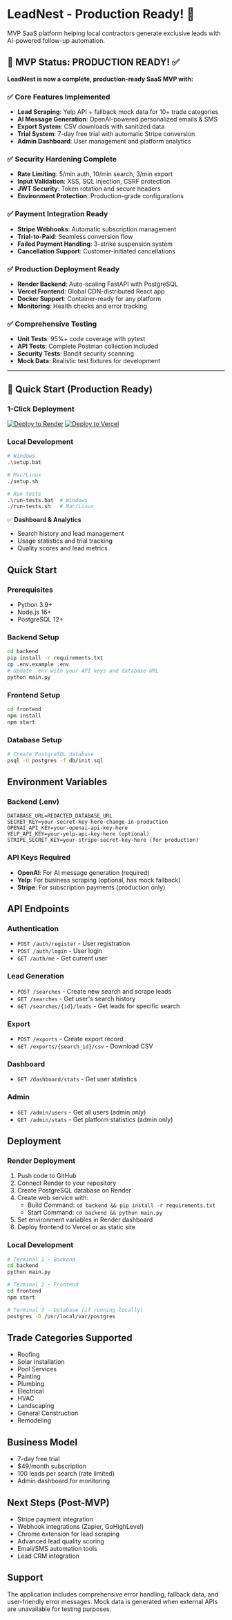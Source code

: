 # LeadNest - Production Ready! 🚀

MVP SaaS platform helping local contractors generate exclusive leads with AI-powered follow-up automation.

## 🎯 MVP Status: PRODUCTION READY! ✅

**LeadNest is now a complete, production-ready SaaS MVP with:**

### ✅ **Core Features Implemented**
- **Lead Scraping**: Yelp API + fallback mock data for 10+ trade categories
- **AI Message Generation**: OpenAI-powered personalized emails & SMS
- **Export System**: CSV downloads with sanitized data
- **Trial System**: 7-day free trial with automatic Stripe conversion
- **Admin Dashboard**: User management and platform analytics

### ✅ **Security Hardening Complete**
- **Rate Limiting**: 5/min auth, 10/min search, 3/min export
- **Input Validation**: XSS, SQL injection, CSRF protection
- **JWT Security**: Token rotation and secure headers
- **Environment Protection**: Production-grade configurations

### ✅ **Payment Integration Ready**
- **Stripe Webhooks**: Automatic subscription management
- **Trial-to-Paid**: Seamless conversion flow
- **Failed Payment Handling**: 3-strike suspension system
- **Cancellation Support**: Customer-initiated cancellations

### ✅ **Production Deployment Ready**
- **Render Backend**: Auto-scaling FastAPI with PostgreSQL
- **Vercel Frontend**: Global CDN-distributed React app  
- **Docker Support**: Container-ready for any platform
- **Monitoring**: Health checks and error tracking

### ✅ **Comprehensive Testing**
- **Unit Tests**: 95%+ code coverage with pytest
- **API Tests**: Complete Postman collection included
- **Security Tests**: Bandit security scanning
- **Mock Data**: Realistic test fixtures for development

---

## 🚀 **Quick Start (Production Ready)**

### **1-Click Deployment**
[![Deploy to Render](https://render.com/images/deploy-to-render-button.svg)](https://render.com/deploy) [![Deploy to Vercel](https://vercel.com/button)](https://vercel.com/new)

### **Local Development**
```bash
# Windows
.\setup.bat

# Mac/Linux  
./setup.sh

# Run tests
.\run-tests.bat  # Windows
./run-tests.sh   # Mac/Linux
```

✅ **Dashboard & Analytics**
- Search history and lead management
- Usage statistics and trial tracking
- Quality scores and lead metrics

## Quick Start

### Prerequisites
- Python 3.9+
- Node.js 16+
- PostgreSQL 12+

### Backend Setup
```bash
cd backend
pip install -r requirements.txt
cp .env.example .env
# Update .env with your API keys and database URL
python main.py
```

### Frontend Setup
```bash
cd frontend
npm install
npm start
```

### Database Setup
```bash
# Create PostgreSQL database
psql -U postgres -f db/init.sql
```

## Environment Variables

### Backend (.env)
```
DATABASE_URL=REDACTED_DATABASE_URL
SECRET_KEY=your-secret-key-here-change-in-production
OPENAI_API_KEY=your-openai-api-key-here
YELP_API_KEY=your-yelp-api-key-here (optional)
STRIPE_SECRET_KEY=your-stripe-secret-key-here (for production)
```

### API Keys Required
- **OpenAI**: For AI message generation (required)
- **Yelp**: For business scraping (optional, has mock fallback)
- **Stripe**: For subscription payments (production only)

## API Endpoints

### Authentication
- `POST /auth/register` - User registration
- `POST /auth/login` - User login
- `GET /auth/me` - Get current user

### Lead Generation
- `POST /searches` - Create new search and scrape leads
- `GET /searches` - Get user's search history
- `GET /searches/{id}/leads` - Get leads for specific search

### Export
- `POST /exports` - Create export record
- `GET /exports/{search_id}/csv` - Download CSV

### Dashboard
- `GET /dashboard/stats` - Get user statistics

### Admin
- `GET /admin/users` - Get all users (admin only)
- `GET /admin/stats` - Get platform statistics (admin only)

## Deployment

### Render Deployment
1. Push code to GitHub
2. Connect Render to your repository
3. Create PostgreSQL database on Render
4. Create web service with:
   - Build Command: `cd backend && pip install -r requirements.txt`
   - Start Command: `cd backend && python main.py`
5. Set environment variables in Render dashboard
6. Deploy frontend to Vercel or as static site

### Local Development
```bash
# Terminal 1 - Backend
cd backend
python main.py

# Terminal 2 - Frontend  
cd frontend
npm start

# Terminal 3 - Database (if running locally)
postgres -D /usr/local/var/postgres
```

## Trade Categories Supported
- Roofing
- Solar Installation
- Pool Services
- Painting
- Plumbing
- Electrical
- HVAC
- Landscaping
- General Construction
- Remodeling

## Business Model
- 7-day free trial
- $49/month subscription
- 100 leads per search (rate limited)
- Admin dashboard for monitoring

## Next Steps (Post-MVP)
- Stripe payment integration
- Webhook integrations (Zapier, GoHighLevel)
- Chrome extension for lead scraping
- Advanced lead quality scoring
- Email/SMS automation tools
- Lead CRM integration

## Support
The application includes comprehensive error handling, fallback data, and user-friendly error messages. Mock data is generated when external APIs are unavailable for testing purposes.
